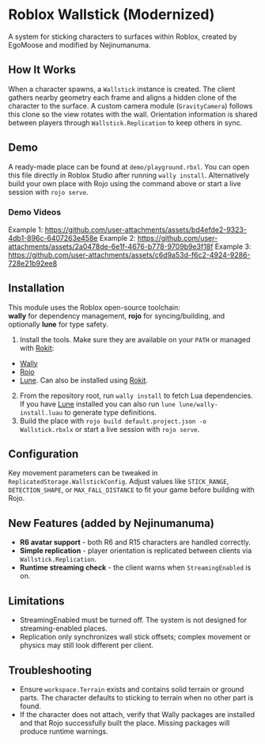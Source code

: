 # Roblox Wallstick (Modernized)
A system for sticking characters to surfaces within Roblox, created by EgoMoose and modified by Nejinumanuma.

## How It Works
When a character spawns, a `Wallstick` instance is created. 
The client gathers nearby geometry each frame and aligns a hidden clone of the character to the surface. 
A custom camera module (`GravityCamera`) follows this clone so the view rotates with the wall. 
Orientation information is shared between players through `Wallstick.Replication` to keep others in sync.

## Demo
A ready-made place can be found at `demo/playground.rbxl`. 
You can open this file directly in Roblox Studio after running `wally install`.
Alternatively build your own place with Rojo using the command above or start a
live session with `rojo serve`.

### Demo Videos
Example 1: https://github.com/user-attachments/assets/bd4efde2-9323-4db1-896c-6407263e458e
Example 2: https://github.com/user-attachments/assets/2a0478de-6e1f-4676-b778-9709b9e3f18f
Example 3: https://github.com/user-attachments/assets/c6d9a53d-f6c2-4924-9286-728e21b92ee8

## Installation
This module uses the Roblox open-source toolchain:  
**wally** for dependency management, **rojo** for syncing/building, and optionally **lune** for type safety.

1. Install the tools. Make sure they are available on your `PATH` or managed with [Rokit](https://github.com/rojo-rbx/rokit):

- [Wally](https://github.com/UpliftGames/wally)
- [Rojo](https://github.com/rojo-rbx/rojo)
- [Lune](https://github.com/lune-org/lune/releases). Can also be installed using [Rokit](https://github.com/rojo-rbx/rokit).

2. From the repository root, run `wally install` to fetch Lua dependencies. If you have [Lune](https://github.com/lune-org/lune/releases) installed you can also run `lune lune/wally-install.luau` to generate type definitions.
3. Build the place with `rojo build default.project.json -o Wallstick.rbxlx` or start a live session with `rojo serve`.

## Configuration
Key movement parameters can be tweaked in `ReplicatedStorage.WallstickConfig`.
Adjust values like `STICK_RANGE`, `DETECTION_SHAPE`, or `MAX_FALL_DISTANCE` to fit your game before building with Rojo.

## New Features (added by Nejinumanuma)
* **R6 avatar support** - both R6 and R15 characters are handled correctly.
* **Simple replication** - player orientation is replicated between clients via `Wallstick.Replication`.
* **Runtime streaming check** - the client warns when `StreamingEnabled` is on.

## Limitations
* StreamingEnabled must be turned off. The system is not designed for streaming-enabled places.
* Replication only synchronizes wall stick offsets; complex movement or physics may still look different per client.

## Troubleshooting
* Ensure `workspace.Terrain` exists and contains solid terrain or ground parts. The character defaults to sticking to terrain when no other part is found.
* If the character does not attach, verify that Wally packages are installed and that Rojo successfully built the place. Missing packages will produce runtime warnings.

